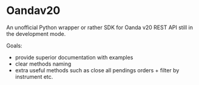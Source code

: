 # Oandav20

An unofficial Python wrapper or rather SDK for Oanda v20 REST API still in the development mode.

Goals:

- provide superior documentation with examples
- clear methods naming
- extra useful methods such as close all pendings orders + filter by instrument etc.
